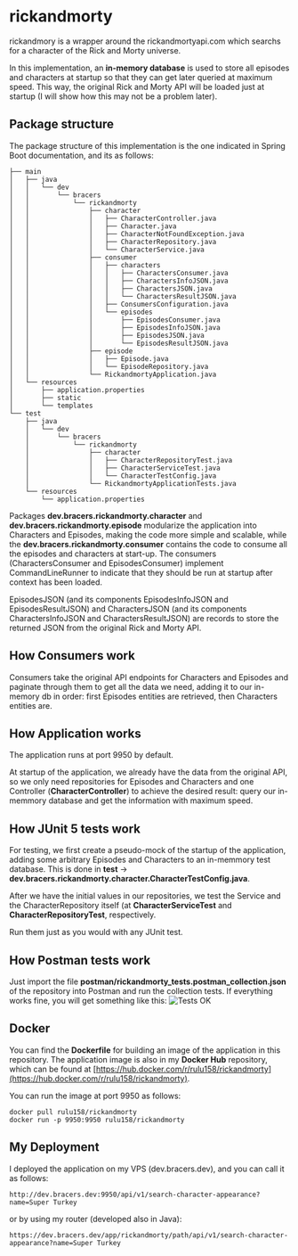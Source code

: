 # rickandmorty

rickandmory is a wrapper around the rickandmortyapi.com which searchs for a character of the Rick and Morty universe.

In this implementation, an **in-memory database** is used to store all episodes and characters at startup so that they can get later queried at maximum speed. This way, the original Rick and Morty API will be loaded just at startup (I will show how this may not be a problem later).

## Package structure

The package structure of this implementation is the one indicated in Spring Boot documentation, and its as follows:

```
├── main
│   ├── java
│   │   └── dev
│   │       └── bracers
│   │           └── rickandmorty
│   │               ├── character
│   │               │   ├── CharacterController.java
│   │               │   ├── Character.java
│   │               │   ├── CharacterNotFoundException.java
│   │               │   ├── CharacterRepository.java
│   │               │   └── CharacterService.java
│   │               ├── consumer
│   │               │   ├── characters
│   │               │   │   ├── CharactersConsumer.java
│   │               │   │   ├── CharactersInfoJSON.java
│   │               │   │   ├── CharactersJSON.java
│   │               │   │   └── CharactersResultJSON.java
│   │               │   ├── ConsumersConfiguration.java
│   │               │   └── episodes
│   │               │       ├── EpisodesConsumer.java
│   │               │       ├── EpisodesInfoJSON.java
│   │               │       ├── EpisodesJSON.java
│   │               │       └── EpisodesResultJSON.java
│   │               ├── episode
│   │               │   ├── Episode.java
│   │               │   └── EpisodeRepository.java
│   │               └── RickandmortyApplication.java
│   └── resources
│       ├── application.properties
│       ├── static
│       └── templates
└── test
    ├── java
    │   └── dev
    │       └── bracers
    │           └── rickandmorty
    │               ├── character
    │               │   ├── CharacterRepositoryTest.java
    │               │   ├── CharacterServiceTest.java
    │               │   └── CharacterTestConfig.java
    │               └── RickandmortyApplicationTests.java
    └── resources
        └── application.properties
```

Packages **dev.bracers.rickandmorty.character** and **dev.bracers.rickandmorty.episode** modularize the application into Characters and Episodes, making the code more simple and scalable, while the **dev.bracers.rickandmorty.consumer** contains the code to consume all the episodes and characters at start-up. The consumers (CharactersConsumer and EpisodesConsumer) implement CommandLineRunner to indicate that they should be run at startup after context has been loaded.

EpisodesJSON (and its components EpisodesInfoJSON and EpisodesResultJSON) and CharactersJSON (and its components CharactersInfoJSON and CharactersResultJSON) are records to store the returned JSON from the original Rick and Morty API.

## How Consumers work

Consumers take the original API endpoints for Characters and Episodes and paginate through them to get all the data we need, adding it to our in-memory db in order: first Episodes entities are retrieved, then Characters entities are.

## How Application works

The application runs at port 9950 by default.

At startup of the application, we already have the data from the original API, so we only need repositories for Episodes and Characters and one Controller (**CharacterController**) to achieve the desired result: query our in-memmory database and get the information with maximum speed.

## How JUnit 5 tests work

For testing, we first create a pseudo-mock of the startup of the application, adding some arbitrary Episodes and Characters to an in-memmory test database. This is done in **test** -> **dev.bracers.rickandmorty.character.CharacterTestConfig.java**.

After we have the initial values in our repositories, we test the Service and the CharacterRepository itself (at **CharacterServiceTest** and **CharacterRepositoryTest**, respectively.

Run them just as you would with any JUnit test.

## How Postman tests work

Just import the file **postman/rickandmorty_tests.postman_collection.json** of the repository into Postman and run the collection tests. If everything works fine, you will get something like this:
![Tests OK](http://bracers.dev/wp-content/uploads/2023/10/Screenshot-from-2023-10-08-19-20-59.png)

## Docker

You can find the **Dockerfile** for building an image of the application in this repository. The application image is also in my **Docker Hub** repository, which can be found at [https://hub.docker.com/r/rulu158/rickandmorty](https://hub.docker.com/r/rulu158/rickandmorty).

You can run the image at port 9950 as follows:
```
docker pull rulu158/rickandmorty
docker run -p 9950:9950 rulu158/rickandmorty
```

## My Deployment

I deployed the application on my VPS (dev.bracers.dev), and you can call it as follows:
```
http://dev.bracers.dev:9950/api/v1/search-character-appearance?name=Super Turkey
```
or by using my router (developed also in Java):
```
https://dev.bracers.dev/app/rickandmorty/path/api/v1/search-character-appearance?name=Super Turkey
```
